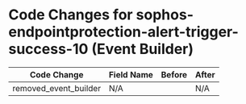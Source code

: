 # Code Changes for sophos-endpointprotection-alert-trigger-success-10 (Event Builder)

| Code Change | Field Name | Before | After |
|-------------|------------|--------|-------|
| removed_event_builder | N/A |  | N/A |